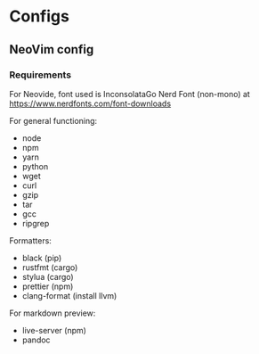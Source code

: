 # Configs

## NeoVim config

### Requirements

For Neovide, font used is InconsolataGo Nerd Font (non-mono) at <https://www.nerdfonts.com/font-downloads>

For general functioning:

- node
- npm
- yarn
- python
- wget
- curl
- gzip
- tar
- gcc
- ripgrep

Formatters:

- black (pip)
- rustfmt (cargo)
- stylua (cargo)
- prettier (npm)
- clang-format (install llvm)

For markdown preview:

- live-server (npm)
- pandoc
